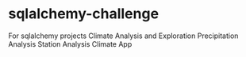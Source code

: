 # sqlalchemy-challenge
For sqlalchemy projects
Climate Analysis and Exploration
Precipitation Analysis
Station Analysis
Climate App
